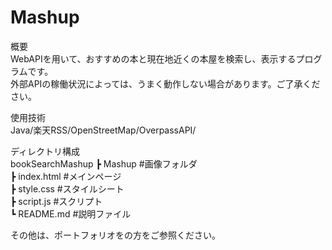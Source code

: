 # Mashup

概要  
WebAPIを用いて、おすすめの本と現在地近くの本屋を検索し、表示するプログラムです。  
外部APIの稼働状況によっては、うまく動作しない場合があります。ご了承ください。  
  
使用技術  
Java/楽天RSS/OpenStreetMap/OverpassAPI/ 
  
ディレクトリ構成  
bookSearchMashup
┣ Mashup         #画像フォルダ  
┣ index.html  #メインページ  
┣ style.css   #スタイルシート  
┣ script.js   #スクリプト  
┗ README.md   #説明ファイル  
  
その他は、ポートフォリオをの方をご参照ください。
